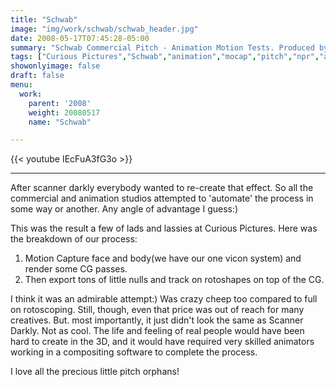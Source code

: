 ```yaml
---
title: "Schwab"
image: "img/work/schwab/schwab_header.jpg"
date: 2008-05-17T07:45:28-05:00
summary: "Schwab Commercial Pitch - Animation Motion Tests. Produced by Curious Pictures."
tags: ["Curious Pictures","Schwab","animation","mocap","pitch","npr","after effects"]
showonlyimage: false
draft: false
menu:
  work:
    parent: '2008'
    weight: 20080517
    name: "Schwab"

---
```


{{< youtube IEcFuA3fG3o >}}

---


After scanner darkly everybody wanted to re-create that effect. So all the commercial and animation studios attempted to 'automate' the process in some way or another. Any angle of advantage I guess:)

This was the result a few of lads and lassies at Curious Pictures.
Here was the breakdown of our process:

1. Motion Capture face and body(we have our one vicon system) and render some CG passes.
2. Then export tons of little nulls and track on rotoshapes on top of the CG.


I think it was an admirable attempt:) Was crazy cheep too compared to full on rotoscoping. Still, though, even that price was out of reach for many creatives. But. most importantly, it just didn't look the same as Scanner Darkly. Not as cool. The life and feeling of real people would have been hard to create in the 3D, and it would have required very skilled animators working in a compositing software to complete the process.

I love all the precious little pitch orphans!

